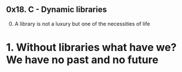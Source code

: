 ## 0x18. C - Dynamic libraries
0. A library is not a luxury but one of the necessities of life
# 1. Without libraries what have we? We have no past and no future
